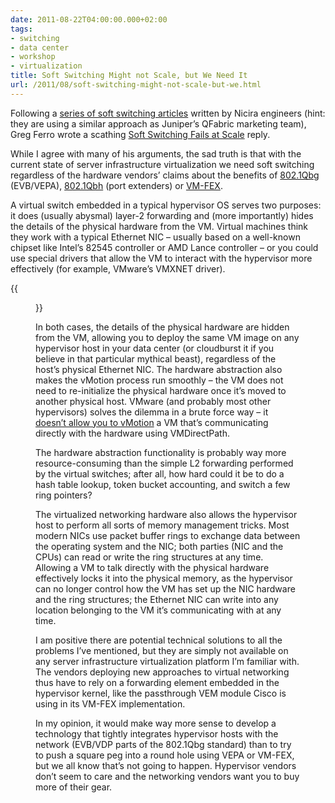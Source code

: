 ```yaml
---
date: 2011-08-22T04:00:00.000+02:00
tags:
- switching
- data center
- workshop
- virtualization
title: Soft Switching Might not Scale, but We Need It
url: /2011/08/soft-switching-might-not-scale-but-we.html
---
```

Following a [series of soft switching articles](http://networkheresy.wordpress.com/category/open-vswitch/) written by Nicira engineers (hint: they are using a similar approach as Juniper’s QFabric marketing team), Greg Ferro wrote a scathing [Soft Switching Fails at Scale](http://etherealmind.com/soft-switching-fails-at-scale/) reply. 

While I agree with many of his arguments, the sad truth is that with the current state of server infrastructure virtualization we need soft switching regardless of the hardware vendors’ claims about the benefits of [802.1Qbg](https://blog.ipspace.net/2011/05/edge-virtual-bridging-evb-8021qbg-eases.html) (EVB/VEPA), [802.1Qbh](https://blog.ipspace.net/2011/06/vn-tag8021qbh-basics.html) (port extenders) or [VM-FEX](https://blog.ipspace.net/2011/08/vm-fex-how-convoluted-can-you-get.html).
<!--more-->
A virtual switch embedded in a typical hypervisor OS serves two purposes: it does (usually abysmal) layer-2 forwarding and (more importantly) hides the details of the physical hardware from the VM. Virtual machines think they work with a typical Ethernet NIC – usually based on a well-known chipset like Intel’s 82545 controller or AMD Lance controller – or you could use special drivers that allow the VM to interact with the hypervisor more effectively (for example, VMware’s VMXNET driver).

{{<figure src="s320-VM_Net_Stack.png" caption="Typical network virtualization stack">}}

In both cases, the details of the physical hardware are hidden from the VM, allowing you to deploy the same VM image on any hypervisor host in your data center (or cloudburst it if you believe in that particular mythical beast), regardless of the host’s physical Ethernet NIC. The hardware abstraction also makes the vMotion process run smoothly – the VM does not need to re-initialize the physical hardware once it’s moved to another physical host. VMware (and probably most other hypervisors) solves the dilemma in a brute force way – it [doesn’t allow you to vMotion](http://kb.vmware.com/selfservice/microsites/search.do?language=en_US&cmd=displayKC&externalId=1029371) a VM that’s communicating directly with the hardware using VMDirectPath.

The hardware abstraction functionality is probably way more resource-consuming than the simple L2 forwarding performed by the virtual switches; after all, how hard could it be to do a hash table lookup, token bucket accounting, and switch a few ring pointers?

The virtualized networking hardware also allows the hypervisor host to perform all sorts of memory management tricks. Most modern NICs use packet buffer rings to exchange data between the operating system and the NIC; both parties (NIC and the CPUs) can read or write the ring structures at any time. Allowing a VM to talk directly with the physical hardware effectively locks it into the physical memory, as the hypervisor can no longer control how the VM has set up the NIC hardware and the ring structures; the Ethernet NIC can write into any location belonging to the VM it’s communicating with at any time.

I am positive there are potential technical solutions to all the problems I’ve mentioned, but they are simply not available on any server infrastructure virtualization platform I’m familiar with. The vendors deploying new approaches to virtual networking thus have to rely on a forwarding element embedded in the hypervisor kernel, like the passthrough VEM module Cisco is using in its VM-FEX implementation.

In my opinion, it would make way more sense to develop a technology that tightly integrates hypervisor hosts with the network (EVB/VDP parts of the 802.1Qbg standard) than to try to push a square peg into a round hole using VEPA or VM-FEX, but we all know that’s not going to happen. Hypervisor vendors don’t seem to care and the networking vendors want you to buy more of their gear.
